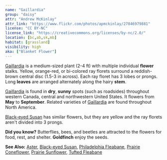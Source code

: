 ```yaml
---
name: "Gaillardia"
group: "daisy"
attr: "Andrew McKinlay"
attr_link: "https://www.flickr.com/photos/apmckinlay/27846979881"
license: "CC BY-NC"
license_link: "https://creativecommons.org/licenses/by-nc/2.0/"
location: [bc,ab,sk,mb]
habitat: [grassland]
visibility: high
aka: ["Blanket Flower"]
---
```

[Gaillardia](/plants/gaillard/) is a medium-sized plant (2-4 ft) with multiple individual **flower** stalks. Yellow, orange-red, or bi-colored ray florets surround a reddish-brown central disc (1.5-3 in across). Each ray floret has 3 lobes or prongs. Long **leaves** are arranged alternately along the hairy **stem**.

[Gaillardia](/plants/gaillard/) is found in **dry**, **sunny** spots (such as roadsides) throughout western Canada, central and northwestern United States. It flowers from **May** to **September**. Related varieties of [Gaillardia](/plants/gaillard/) are found throughout North America.

[Black-eyed Susan](/plants/blackesus/) has similar flowers, but they are yellow and the ray florets aren't divided into 3 prongs.

**Did you know?** Butterflies, bees, and beetles are attracted to the flowers for food, rest, and shelter. **Goldfinch** enjoy the seeds.

<!-- generated, do not edit -->
**See Also:**
[Aster](/plants/aster/),
[Black-eyed Susan](/plants/blackesus/),
[Philadelphia Fleabane](/plants/philflea/),
[Prairie Coneflower](/plants/pracone/),
[Prairie Sunflower](/plants/prasun/),
[Tufted Fleabane](/plants/tuftflea/)
